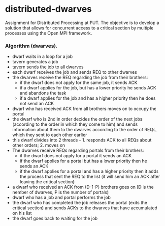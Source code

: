 # distributed-dwarves
Assignment for Distributed Processing at PUT. The objective is to develop a solution that allows for concurrent access to a critical section by multiple processes using the Open MPI framework.

### Algorithm (dwarves).

- dwarf waits in a loop for a job
- tavern generates a job
- tavern sends the job to all dwarves
- each dwarf receives the job and sends REQ to other dwarves
- the dwarves receive the REQ regarding the job from their brothers:
    - if the dwarf does not apply for the same job, it sends ACK
    - if a dwarf applies for the job, but has a lower priority he sends ACK and abandons the task
    - if a dwarf applies for the job and has a higher priority then he does not send an ACK
- dwarf who has received ACK from all brothers moves on to occupy the portal
- the dwarf who is 2nd in order decides the order of the next jobs (according to the order in which they come to him) and sends information about them to the dwarves according to the order of REQs, which they sent to each other earlier
- this dwarf divides into 2 threads - 1. responds ACK to all REQs about other orders; 2. moves on
- The dwarves receive REQs regarding portals from their brothers:
    - if the dwarf does not apply for a portal it sends an ACK
    - if the dwarf applies for a portal but has a lower priority then he sends an ACK
    - if the dwarf applies for a portal and has a higher priority then it adds the process that sent the REQ to the list (it will send him an ACK after leaving the critical section)
- a dwarf who received an ACK from (D-1-P) brothers goes on (D is the nember of dwarves, P is the number of portals)
- dwarf who has a job and portal performs the job
- the dwarf who has completed the job releases the portal (exits the critical section) and sends ACKs to the dwarves that have accumulated on his list
- the dwarf goes back to waiting for the job
